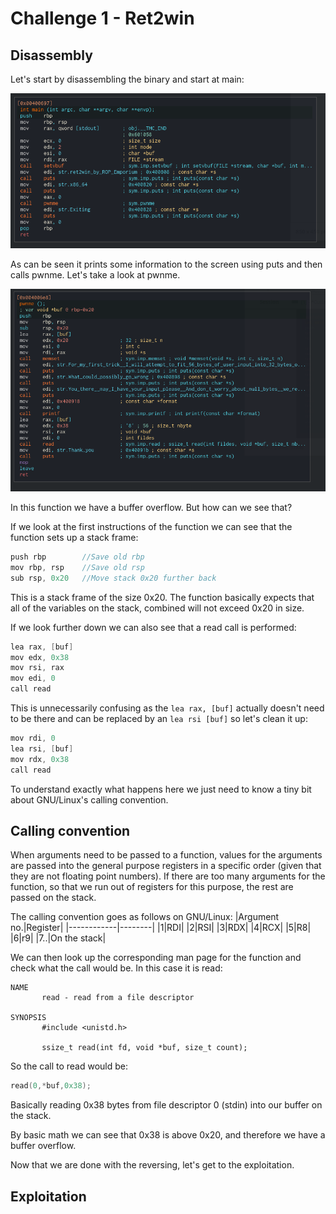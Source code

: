 # Challenge 1 - Ret2win

## Disassembly
Let's start by disassembling the binary and start at main:

![main_function](main.png)

As can be seen it prints some information to the screen using puts and then calls pwnme. Let's take a look at pwnme.

![pwnme_function](pwnme.png)

In this function we have a buffer overflow. But how can we see that?

If we look at the first instructions of the function we can see that the function sets up a stack frame:

```C
push rbp        //Save old rbp
mov rbp, rsp    //Save old rsp
sub rsp, 0x20   //Move stack 0x20 further back 
```
This is a stack frame of the size 0x20. The function basically expects that all of the variables on the stack, combined will not exceed 0x20 in size.

If we look further down we can also see that a read call is performed:

```C
lea rax, [buf]
mov edx, 0x38
mov rsi, rax
mov edi, 0
call read
```
This is unnecessarily confusing as the ```lea rax, [buf]``` actually doesn't need to be there and can be replaced by an ```lea rsi [buf]``` so let's clean it up:

```C
mov rdi, 0
lea rsi, [buf]
mov rdx, 0x38
call read
```
To understand exactly what happens here we just need to know a tiny bit about GNU/Linux's calling convention.

## Calling convention

When arguments need to be passed to a function, values for the arguments are passed into the general purpose registers in a specific order (given that they are not floating point numbers). If there are too many arguments for the function, so that we run out of registers for this purpose, the rest are passed on the stack.

The calling convention goes as follows on GNU/Linux:
|Argument no.|Register|
|------------|--------|
|1|RDI|
|2|RSI|
|3|RDX|
|4|RCX|
|5|R8|
|6|r9|
|7..|On the stack|

We can then look up the corresponding man page for the function and check what the call would be. In this case it is read:

```
NAME
       read - read from a file descriptor

SYNOPSIS
       #include <unistd.h>

       ssize_t read(int fd, void *buf, size_t count);
```

So the call to read would be: 
```C 
read(0,*buf,0x38);
```

Basically reading 0x38 bytes from file descriptor 0 (stdin) into our buffer on the stack.

By basic math we can see that 0x38 is above 0x20, and therefore we have a buffer overflow.

Now that we are done with the reversing, let's get to the exploitation.

## Exploitation
